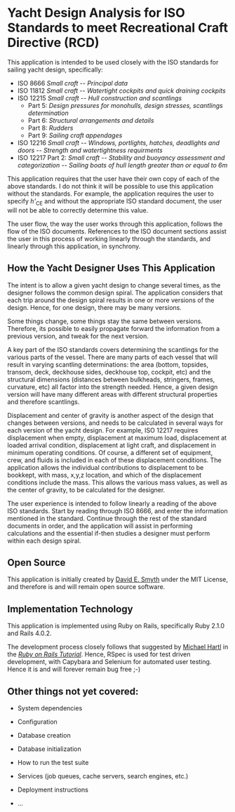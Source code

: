 # Yacht Design Analysis for ISO Standards to meet Recreational Craft Directive (RCD)

This application is intended to be used closely with the ISO standards for
sailing yacht design, specifically:

* ISO 8666 *Small craft -- Principal data*
* ISO 11812 *Small craft -- Watertight cockpits and quick draining cockpits*
* ISO 12215 *Small craft -- Hull construction and scantlings*
	* Part 5: *Design pressures for monohulls, design stresses, scantlings determination*
	* Part 6: *Structural arrangements and details*
	* Part 8: *Rudders*
	* Part 9: *Sailing craft appendages*
* ISO 12216 *Small craft -- Windows, portlights, hatches, deadlights and doors -- Strength and watertightness requirments*
* ISO 12217 Part 2: *Small craft -- Stability and buoyancy assessment and categorization -- Sailing boats of hull length greater than or equal to 6m*


This application requires that the user have their own copy of each of the
above standards. I do not think it will be possible to use this application
without the standards. For example, the application requires the user to
specify <i>h'</i><sub>CE</sub> and without the appropriate ISO
standard document, the user will not be able to correctly determine this value.

The user flow, the way the user works through this application, follows the
flow of the ISO documents. References to the ISO document sections assist the
user in this process of working linearly through the standards, and linearly
through this application, in synchrony.

## How the Yacht Designer Uses This Application

The intent is to allow a given yacht design to change several times, as the
designer follows the common design spiral. The application considers that each
trip around the design spiral results in one or more versions of the design.
Hence, for one design, there may be many versions.

Some things change, some things stay the same between versions. Therefore, its
possible to easily propagate forward the information from a previous version,
and tweak for the next version.

A key part of the ISO standards covers determining the scantlings for the various
parts of the vessel. There are many parts of each vessel that will result in
varying scantling determinations: the area (bottom, topsides, transom, deck, deckhouse
sides, deckhouse top, cockpit, etc) and the structural dimensions (distances between
bulkheads, stringers, frames, curvature, etc) all factor into the strength needed.
Hence, a given design version will have many different areas with different structural
properties and therefore scantlings.

Displacement and center of gravity is another aspect of the design that changes
between versions, and needs to be calculated in several ways for each version of
the yacht design. For example, ISO 12217 requires
displacement when empty, displacement at maximum load, displacement at loaded
arrival condition, displacement at light craft, and displacement in minimum
operating conditions. Of course, a different set of equipment, crew, and fluids
is included in each of these displacement conditions. The application allows the
individual contributions to displacement to be bookkept, with mass, x,y,z location,
and which of the displacement conditions include the mass. This allows the various
mass values, as well as the center of gravity, to be calculated for the designer.

The user experience is intended to follow linearly a reading of the above ISO
standards. Start by reading through ISO 8666, and enter the information mentioned
in the standard. Continue through the rest of the standard documents in order, and
the application will assist in performing calculations and the essential if-then
studies a designer must perform within each design spiral.

## Open Source

This application is initially created by 
<a href="mailto:Capt.David.Smyth@gmail.com?subject=iso-yd">David E. Smyth</a>
under the MIT License, and therefore is and will remain open source software.

## Implementation Technology

This application is implemented using Ruby on Rails, specifically Ruby 2.1.0
and Rails 4.0.2. 

The development process closely follows that suggested by
[Michael Hartl](http://michaelhartl.com/) in 
the [*Ruby on Rails Tutorial*](http://railstutorial.org/). Hence, RSpec is
used for test driven development, with Capybara and Selenium for automated
user testing. Hence it is and will forever remain bug free ;-)

## Other things not yet covered:

* System dependencies

* Configuration

* Database creation

* Database initialization

* How to run the test suite

* Services (job queues, cache servers, search engines, etc.)

* Deployment instructions

* ...


